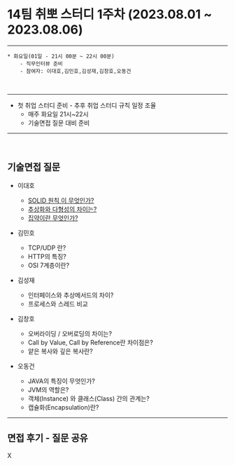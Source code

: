 

# 14팀 취뽀 스터디 1주차 (2023.08.01 ~ 2023.08.06)

---
    * 화요일(01일 - 21시 00분 ~ 22시 00분)
        - 직무인터뷰 준비
        - 참여자: 이대호,김민호,김성재,김창호,오동건
        
<br>

---

   * 첫 취업 스터디 준비
    - 추후 취업 스터디 규칙 일정 조율
     - 매주 화요일 21시~22시
     - 기술면접 질문 대비 준비

---
<br>



## 기술면접 질문

* 이대호
  - [SOLID 원칙 이 무엇인가?](https://ldh7728.tistory.com/48)
  - [추상화와 다형성의 차이는?](https://ldh7728.tistory.com/49)
  - [집약이란 무엇인가?](https://ldh7728.tistory.com/50)
 
* 김민호
  - TCP/UDP 란?
  - HTTP의 특징?
  - OSI 7계층이란?
    
* 김성재
  - 인터페이스와 추상메서드의 차이?
  - 프로세스와 스레드 비교
  
* 김창호
  - 오버라이딩 / 오버로딩의 차이는?
  - Call by Value, Call by Reference란 차이점은?
  - 얕은 복사와 깊은 복사란?
    
* 오동건
   - JAVA의 특징이 무엇인가?
   - JVM의 역할은?
   - 객체(Instance) 와 클래스(Class) 간의 관계는?
   - 캡슐화(Encapsulation)란?
  
---

## 면접 후기 - 질문 공유
X
